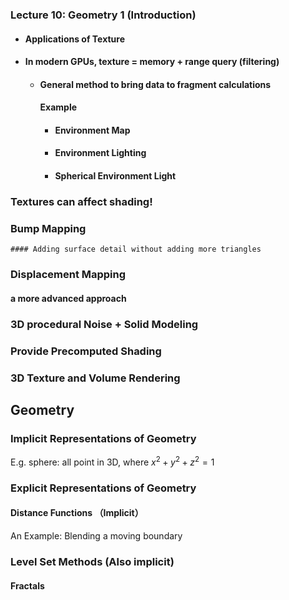 ### Lecture 10: Geometry 1 (Introduction)



- #### Applications of Texture

- #### In modern GPUs, texture  = memory + range query (filtering)

  - #### General method to bring data to fragment calculations

    #### Example

    - #### Environment Map

    - #### Environment Lighting

    - #### Spherical Environment Light



### Textures can affect shading!



### Bump Mapping

	#### Adding surface detail without adding more triangles

### Displacement Mapping  

#### a more advanced approach





### 3D procedural Noise + Solid Modeling

### Provide Precomputed Shading

### 3D Texture and Volume Rendering







## Geometry



### Implicit Representations of Geometry

E.g. sphere: all point in 3D, where  $x^2 + y^2 + z^2 =1$



### Explicit Representations of Geometry



#### Distance Functions （Implicit）

An Example: Blending a moving boundary

### Level Set Methods (Also implicit)



#### Fractals









​	